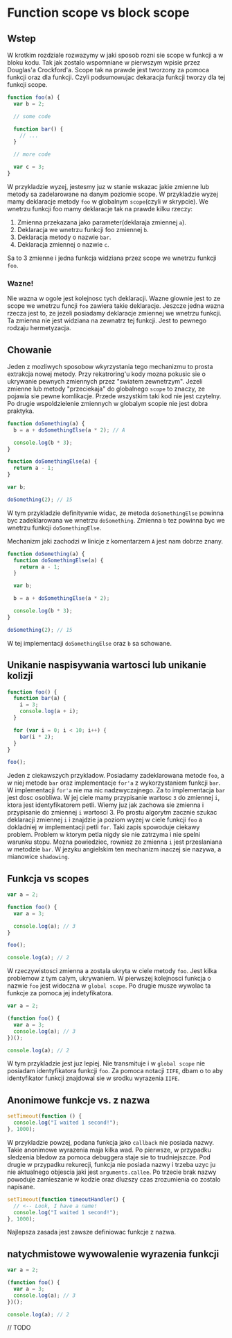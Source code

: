 # Function scope vs block scope

## Wstep

W krotkim rozdziale rozwazymy w jaki sposob rozni sie scope w funkcji a w bloku kodu. Tak jak zostalo wspomniane w pierwszym wpisie przez Douglas'a Crockford'a. Scope tak na prawde jest tworzony za pomoca funkcji oraz dla funkcji. Czyli podsumowujac dekaracja funkcji tworzy dla tej funkcji scope.

```js
function foo(a) {
  var b = 2;

  // some code

  function bar() {
    // ...
  }

  // more code

  var c = 3;
}
```

W przykladzie wyzej, jestesmy juz w stanie wskazac jakie zmienne lub metody sa zadelarowane na danym poziomie scope. W przykladzie wyzej mamy deklaracje metody `foo` w globalnym `scope`(czyli w skrypcie). We wnetrzu funkcji foo mamy deklaracje tak na prawde kilku rzeczy:

1. Zmienna przekazana jako parameter(deklaraja zmiennej `a`).
2. Deklaracja we wnetrzu funkcji foo zmiennej `b`.
3. Deklaracja metody o nazwie `bar`.
4. Deklaracja zmiennej o nazwie `c`.

Sa to 3 zmienne i jedna funkcja widziana przez scope we wnetrzu funkcji `foo`.

### Wazne!

Nie wazna w ogole jest kolejnosc tych deklaracji. Wazne glownie jest to ze scope we wnetrzu funcji `foo` zawiera takie deklaracje. Jeszcze jedna wazna rzecza jest to, ze jezeli posiadamy deklaracje zmiennej we wnetrzu funkcji. Ta zmienna nie jest widziana na zewnatrz tej funkcji. Jest to pewnego rodzaju hermetyzacja.

## Chowanie

Jeden z mozliwych sposobow wkyrzystania tego mechanizmu to prosta extrakcja nowej metody. Przy rekatroring'u kody mozna pokusic sie o ukrywanie pewnych zmiennych przez "swiatem zewnetrzym". Jezeli zmienne lub metody "przeciekaja" do globalnego `scope` to znaczy, ze pojawia sie pewne komlikacje. Przede wszystkim taki kod nie jest czytelny. Po drugie wspoldzielenie zmiennych w globalym scopie nie jest dobra praktyka.

```js
function doSomething(a) {
  b = a + doSomethingElse(a * 2); // A

  console.log(b * 3);
}

function doSomethingElse(a) {
  return a - 1;
}

var b;

doSomething(2); // 15
```

W tym przykladzie definitywnie widac, ze metoda `doSomethingElse` powinna byc zadeklarowana we wnetrzu `doSomething`. Zmienna `b` tez powinna byc we wnetrzu funkcji `doSomethingElse`.

Mechanizm jaki zachodzi w linicje z komentarzem `A` jest nam dobrze znany.

```js
function doSomething(a) {
  function doSomethingElse(a) {
    return a - 1;
  }

  var b;

  b = a + doSomethingElse(a * 2);

  console.log(b * 3);
}

doSomething(2); // 15
```

W tej implementacji `doSomethingElse` oraz `b` sa schowane.

## Unikanie naspisywania wartosci lub unikanie kolizji

```js
function foo() {
  function bar(a) {
    i = 3;
    console.log(a + i);
  }

  for (var i = 0; i < 10; i++) {
    bar(i * 2);
  }
}

foo();
```

Jeden z ciekawszych przykladow. Posiadamy zadeklarowana metode `foo`, a w niej metode `bar` oraz implementacje `for'a` z wykorzystaniem funkcji `bar`. W implementacji `for'a` nie ma nic nadzwyczajnego. Za to implementacja `bar` jest dosc osobliwa. W jej ciele mamy przypisanie wartosc `3` do zmiennej `i`, ktora jest identyfikatorem petli. Wiemy juz jak zachowa sie zmienna i przypisanie do zmiennej `i` wartosci 3. Po prostu algorytm zacznie szukac deklaracji zmiennej `i` i znajdzie ja poziom wyzej w ciele funkcji `foo` a dokladniej w implementacji petli `for`. Taki zapis spowoduje ciekawy problem. Problem w ktorym petla nigdy sie nie zatrzyma i nie spelni warunku stopu. Mozna powiedziec, rowniez ze zmienna `i` jest przeslaniana w metodzie `bar`. W jezyku angielskim ten mechanizm inaczej sie nazywa, a mianowice `shadowing`.

## Funkcja vs scopes

```js
var a = 2;

function foo() {
  var a = 3;

  console.log(a); // 3
}

foo();

console.log(a); // 2
```

W rzeczywistosci zmienna a zostala ukryta w ciele metody `foo`. Jest kilka problemow z tym calym, ukrywaniem. W pierwszej kolejnosci funkcja o nazwie `foo` jest widoczna w `global scope`. Po drugie musze wywolac ta funkcje za pomoca jej indetyfikatora.

```js
var a = 2;

(function foo() {
  var a = 3;
  console.log(a); // 3
})();

console.log(a); // 2
```

W tym przykladzie jest juz lepiej. Nie transmituje i w `global scope` nie posiadam identyfikatora funkcji `foo`. Za pomoca notacji `IIFE`, dbam o to aby identyfikator funkcji znajdowal sie w srodku wyrazenia `IIFE`.

## Anonimowe funkcje vs. z nazwa

```js
setTimeout(function () {
  console.log("I waited 1 second!");
}, 1000);
```

W przykladzie powzej, podana funkcja jako `callback` nie posiada nazwy. Takie anonimowe wyrazenia maja kilka wad. Po pierwsze, w przypadku sledzenia bledow za pomoca debuggera staje sie to trudniejszcze. Pod drugie w przypadku rekurecji, funkcja nie posiada nazwy i trzeba uzyc ju nie aktualnego objescia jaki jest `arguments.callee`. Po trzecie brak nazwy powoduje zamieszanie w kodzie oraz dluzszy czas zrozumienia co zostalo napisane.

```js
setTimeout(function timeoutHandler() {
  // <-- Look, I have a name!
  console.log("I waited 1 second!");
}, 1000);
```

Najlepsza zasada jest zawsze definiowac funkcje z nazwa.

## natychmistowe wywowalenie wyrazenia funkcji

```js
var a = 2;

(function foo() {
  var a = 3;
  console.log(a); // 3
})();

console.log(a); // 2
```

// TODO